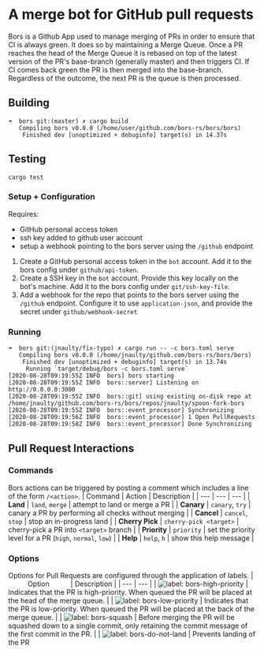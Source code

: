 # A merge bot for GitHub pull requests

Bors is a Github App used to manage merging of PRs in order to ensure that CI is always green.
It does so by maintaining a Merge Queue.
Once a PR reaches the head of the Merge Queue it is rebased on top of the latest version of the PR's base-branch (generally master) and then triggers CI.
If CI comes back green the PR is then merged into the base-branch.
Regardless of the outcome, the next PR is the queue is then processed.


## Building

```
➜  bors git:(master) ✗ cargo build          
   Compiling bors v0.0.0 (/home/user/github.com/bors-rs/bors/bors)
    Finished dev [unoptimized + debuginfo] target(s) in 14.37s
```

## Testing

`cargo test`

### Setup + Configuration

Requires:
- GitHub personal access token
- ssh key added to github user account
- setup a webhook pointing to the bors server using the `/github` endpoint

1. Create a GitHub personal access token in the `bot` account. Add it to the bors config under `github/api-token`.
2. Create a SSH key in the `bot` account.  Provide this key locally on the bot's machine. Add it to the bors config under `git/ssh-key-file`.
3. Add a webhook for the repo that points to the bors server using the `/github` endpoint.  Configure it to use `application-json`, and provide the secret under `github/webhook-secret`


### Running

```
➜  bors git:(jnaulty/fix-typo) ✗ cargo run -- -c bors.toml serve
   Compiling bors v0.0.0 (/home/jnaulty/github.com/bors-rs/bors/bors)
    Finished dev [unoptimized + debuginfo] target(s) in 13.74s
     Running `target/debug/bors -c bors.toml serve`
[2020-08-28T09:19:55Z INFO  bors] bors starting
[2020-08-28T09:19:55Z INFO  bors::server] Listening on http://0.0.0.0:3000
[2020-08-28T09:19:55Z INFO  bors::git] using existing on-disk repo at /home/jnaulty/github.com/bors-rs/bors/repos/jnaulty/spoon-fork-bors
[2020-08-28T09:19:55Z INFO  bors::event_processor] Synchronizing
[2020-08-28T09:19:56Z INFO  bors::event_processor] 1 Open PullRequests
[2020-08-28T09:19:58Z INFO  bors::event_processor] Done Synchronizing
```


##  Pull Request Interactions


### Commands
Bors actions can be triggered by posting a comment which includes a line of the form `/<action>`.
| Command | Action | Description |
| --- | --- | --- |
| __Land__ | `land`, `merge` | attempt to land or merge a PR |
| __Canary__ | `canary`, `try` | canary a PR by performing all checks without merging |
| __Cancel__ | `cancel`, `stop` | stop an in-progress land |
| __Cherry Pick__ | `cherry-pick <target>` | cherry-pick a PR into `<target>` branch |
| __Priority__ | `priority` | set the priority level for a PR (`high`, `normal`, `low`) |
| __Help__ | `help`, `h` | show this help message |

### Options
Options for Pull Requests are configured through the application of labels.
| &nbsp;&nbsp;&nbsp;&nbsp;&nbsp;&nbsp;&nbsp;&nbsp;&nbsp;&nbsp;Option&nbsp;&nbsp;&nbsp;&nbsp;&nbsp;&nbsp;&nbsp;&nbsp;&nbsp;&nbsp; | Description |
| --- | --- |
| ![label: bors-high-priority](https://img.shields.io/static/v1?label=&message=bors-high-priority&color=lightgrey) | Indicates that the PR is high-priority. When queued the PR will be placed at the head of the merge queue. |
| ![label: bors-low-priority](https://img.shields.io/static/v1?label=&message=bors-low-priority&color=lightgrey) | Indicates that the PR is low-priority. When queued the PR will be placed at the back of the merge queue. |
| ![label: bors-squash](https://img.shields.io/static/v1?label=&message=bors-squash&color=lightgrey) | Before merging the PR will be squashed down to a single commit, only retaining the commit message of the first commit in the PR. |
| ![label: bors-do-not-land](https://img.shields.io/static/v1?label=&message=bors-do-not-land&color=lightgrey) | Prevents landing of the PR
